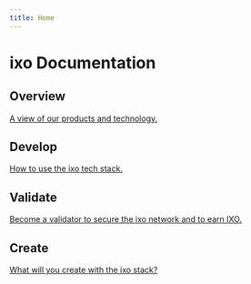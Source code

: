 ```yaml
---
title: Home
---
```

# ixo Documentation

## Overview
[A view of our products and technology.](https://github.com/ixofoundation/docs/blob/master/README.md)

## Develop
[How to use the ixo tech stack.](https://github.com/ixofoundation/docs/blob/master/developers/getting-started.md)

## Validate
[Become a validator to secure the ixo network and to earn IXO.](https://github.com/ixofoundation/docs/blob/master/developers/relayer-setup/validator-node.md)

## Create
[What will you create with the ixo stack?](https://github.com/ixofoundation/docs/tree/master/developers/sdks)

